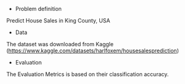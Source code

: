 * Problem definition

Predict House Sales in King County, USA


*  Data

The dataset was downloaded from Kaggle (https://www.kaggle.com/datasets/harlfoxem/housesalesprediction)

*  Evaluation

The Evaluation Metrics is based on their classification accuracy.
